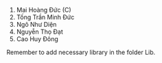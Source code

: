 1. Mai Hoàng Đức (C)
2. Tống Trần Minh Đức
3. Ngô Như Diện
4. Nguyễn Thọ Đạt
5. Cao Huy Đông

Remember to add necessary library in the folder Lib.